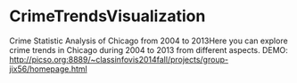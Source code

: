 # CrimeTrendsVisualization
Crime Statistic Analysis of Chicago from 2004 to 2013Here you can explore crime trends in Chicago during 2004 to 2013 from different aspects.
DEMO: http://picso.org:8889/~classinfovis2014fall/projects/group-jix56/homepage.html
